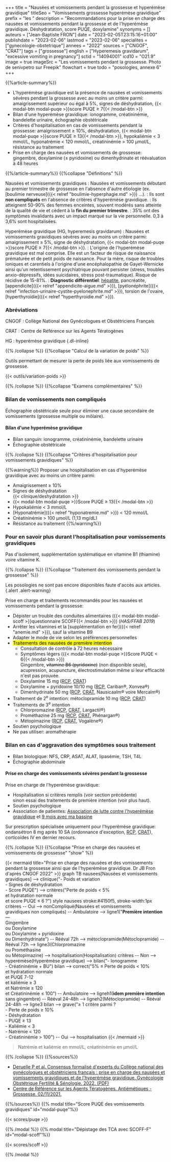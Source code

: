 +++
title = "Nausées et vomissements pendant la grossesse et hyperémèse gravidique"
titleSeo = "Vomissements grossesse hyperémèse gravidique"
prefix = "les "
description = "Recommandations pour la prise en charge des nausées et vomissements pendant la grossesse et de l'hyperémèse gravidique. Déshydratation, score PUQE, doxylamine"
synonyms = []
auteurs = ["Jean-Baptiste FRON"]
date = "2023-02-05T23:15:16+01:00"
publishdate = "2023-02-06"
lastmod = "2023-02-06"
specialites = ["gynecologie-obstetrique"]
annees = "2022"
sources = ["CNGOF", "CRAT"]
tags = ["grossesse"]
english = ["Hyperemesis gravidarum", "excessive vomiting in pregnancy"]
sctid = "14094001"
icd10 = "O21.9"
image = true
imageSrc = "Les vomissements pendant la grossesse. Photo de senivpetro sur Freepik"
flowchart = true
todo = "posologies, annexe 6"
+++

{{%article-summary%}}

- L'hyperémèse gravidique est la présence de nausées et vomissements sévères pendant la grossesse avec au moins un critère parmi: amaigrissement supérieur ou égal à 5%, signes de déshydratation, {{< modal-btn modal-puqe >}}score PUQE ≥ 7{{< /modal-btn >}}
- Bilan d'une hyperémèse gravidique: ionogramme, créatininémie, bandelette urinaire, échographie obstétricale
- Critères d'hospitalisation en cas de vomissements pendant la grossesse: amaigrissement ≥ 10%, déshydratation, {{< modal-btn modal-puqe >}}score PUQE ≥ 13{{< /modal-btn >}}, hypokaliémie < 3 mmol/L, hyponatrémie < 120 mmol/L, créatininémie > 100 µmol/L, résistance au traitement
- Prise en charge des nausées et vomissements de grossesse: gingembre, doxylamine (± pyridoxine) ou dimenhydrinate et réévaluation à 48 heures

{{%/article-summary%}}
{{%collapse "Définitions" %}}

Nausées et vomissements gravidiques
: Nausées et vomissements débutant au premier trimestre de grossesse en l'absence d'autre étiologie (ex. [boulimie nerveuse]({{< relref "boulimie-hyperphagie.md" >}}) ...).
: Ils sont **non compliqués** en l'absence de critères d'hyperémèse gravidique.
: Ils atteignent 50-90% des femmes enceintes, souvent modérés sans atteinte de la qualité de vie et cèdent à la **fin du premier trimestre**.
: 35% ont des symptômes invalidants avec un impact marqué sur la vie personnelle. 0,3 à 3,6% sont hospitalisées.

Hyperémèse gravidique (HG, hyperemesis gravidarum)
: Nausées et vomissements gravidiques sévères avec au moins un critère parmi: amaigrissement ≥ 5%, signe de déshydratation, {{< modal-btn modal-puqe >}}score PUQE ≥ 7{{< /modal-btn >}}.
: L'origine de l'hyperémèse gravidique est mal comprise. Elle est un facteur de risque de naissance prématurée et de petit poids de naissance. Pour la mère, risque de troubles ioniques et carentiels à l'origine d'une encéphalopathie de Gayet-Wernicke ainsi qu'un retentissement psychiatrique pouvant persister (stress, troubles anxio-dépressifs, idées suicidaires, stress post-traumatique). Risque de récidive de 15-81%.
: **Diagnostic différentiel**: [hépatite](/tags/hepatite/), pancréatite, [appendicite]({{< relref "appendicite-aigue.md" >}}), [pyélonéphrite]({{< relref "infection-urinaire-cystite-pyelonephrite.md" >}}), torsion de l'ovaire, [hyperthyroïdie]({{< relref "hyperthyroidie.md" >}}).

### Abréviations

CNGOF
: Collège National des Gynécologues et Obstétriciens Français

CRAT
: Centre de Référence sur les Agents Tératogènes

HG
: hyperémèse gravidique
{.dl-inline}

{{% /collapse %}}
{{%collapse "Calcul de la variation de poids" %}}

Outils permettant de mesurer la perte de poids liée aux vomissements de grossesse.

{{< outils/variation-poids >}}

{{% /collapse %}}
{{%collapse "Examens complémentaires" %}}

### Bilan de vomissements non compliqués

Échographie obstétricale seule pour éliminer une cause secondaire de vomissements (grossesse multiple ou môlaire).

#### Bilan d'une hyperémèse gravidique

- Bilan sanguin: ionogramme, créatininémie, bandelette urinaire
- Échographie obstétricale

{{% /collapse %}}
{{%collapse "Critères d'hospitalisation pour vomissements gravidiques" %}}

{{%warning%}}
Proposer une hospitalisation en cas d'hyperémèse gravidique avec au moins un critère parmi:

- Amaigrissement ≥ 10%
- Signes de déshydratation  
  {{< clinique/deshydratation >}}
- {{< modal-btn modal-puqe >}}Score PUQE ≥ 13{{< /modal-btn >}}
- Hypokaliémie < 3 mmol/L
- [Hyponatrémie]({{< relref "hyponatremie.md" >}}) < 120 mmol/L
- Créatininémie > 100 µmol/L (1,13 mg/dL)
- Résistance au traitement
{{%/warning%}}

### Pour en savoir plus durant l'hospitalisation pour vomissements gravidiques

Pas d'isolement, supplémentation systématique en vitamine B1 (thiamine) voire vitamine K.

{{% /collapse %}}
{{%collapse "Traitement des vomissements pendant la grossesse" %}}

Les posologies ne sont pas encore disponibles faute d'accès aux articles.
{.alert .alert-warning}

Prise en charge et traitements recommandés pour les nausées et vomissements pendant la grossesse:

- Dépister un trouble des conduites alimentaires ({{< modal-btn modal-scoff >}}questionnaire SCOFF{{< /modal-btn >}}) (*HAS/FFAB 2019*)
- Arrêter les vitamines et la [supplémentation en fer]({{< relref "anemie.md" >}}), sauf la vitamine B9
- Adapter le mode de vie selon les préférences personnelles
- <mark>Traitements des nausées de première intention</mark>
  - Consultation de contrôle à 72 heures nécessaire
  - Symptômes légers ({{< modal-btn modal-puqe >}}Score PUQE < 6{{< /modal-btn >}})  
    Gingembre, ~~vitamine B6 (pyridoxine)~~ (non disponible seule), acupression, acupuncture, électrostimulation même si leur efficacité n'est pas prouvée.
  - Doxylamine 15 mg ([RCP](https://base-donnees-publique.medicaments.gouv.fr/affichageDoc.php?specid=64741955&typedoc=R), [CRAT](https://www.lecrat.fr/3405/))
  - Doxylamine + pyridoxine 10/10 mg ([RCP](https://base-donnees-publique.medicaments.gouv.fr/affichageDoc.php?specid=61447165&typedoc=R), Cariban®, Xonvea®)
  - Dimenhydrinate 50 mg ([RCP](https://base-donnees-publique.medicaments.gouv.fr/affichageDoc.php?specid=60173964&typedoc=R), [CRAT](https://www.lecrat.fr/3460/), Nausicaalm® voire Mercalm®)
- Traitement de 2<sup>e</sup> intention: métoclopramide 10 mg ([RCP](https://base-donnees-publique.medicaments.gouv.fr/affichageDoc.php?specid=63177843&typedoc=R), [CRAT](https://www.lecrat.fr/3419/))
- Traitements de 3<sup>e</sup> intention
  - Chlorpromazine ([RCP](https://base-donnees-publique.medicaments.gouv.fr/affichageDoc.php?specid=65676987&typedoc=R), [CRAT](https://www.lecrat.fr/3580/), Largactil®)
  - Prométhazine 25 mg ([RCP](https://base-donnees-publique.medicaments.gouv.fr/affichageDoc.php?specid=69764032&typedoc=R), [CRAT](https://www.lecrat.fr/3528/), Phénargan®)
  - Métopimazine ([RCP](https://base-donnees-publique.medicaments.gouv.fr/affichageDoc.php?specid=69503737&typedoc=R), [CRAT](https://www.lecrat.fr/11549/), Vogalène®)
- Soutien psychologique
- Ne pas utiliser: aromathérapie

### Bilan en cas d'aggravation des symptômes sous traitement

- Bilan biologique: NFS, CRP, ASAT, ALAT, lipasémie, TSH, T4L
- Échographie abdominale

#### Prise en charge des vomissements sévères pendant la grossesse

Prise en charge de l'hyperémèse gravidique:

- Hospitalisation si critères remplis (voir section précédente)  
  sinon essai des traitements de première intention (voir plus haut).
- Soutien psychologique
- Association de patientes: [Association de lutte contre l'hyperémèse gravidique](https://www.associationhg.fr) et [9 mois avec ma bassine](https://www.facebook.com/9moisavecmabassine/)

Sur prescription spécialisée uniquement pour l'hyperémèse gravidique: ondansétron 8 mg après 10 SA (ordonnance d'exception, [RCP](https://base-donnees-publique.medicaments.gouv.fr/affichageDoc.php?specid=64961378&typedoc=R), [CRAT](https://www.lecrat.fr/3394/)), corticoïdes IV en dernier recours.

{{% /collapse %}}
{{%collapse "Prise en charge des nausées et vomissements de grossesse" "show" %}}

{{< mermaid title="Prise en charge des nausées et des vomissements pendant la grossesse ainsi que de l'hyperémèse gravidique. Dr JB Fron d'après CNGOF 2022" >}}
graph TB
  nausees[Nausées et vomissements gravidiques] --> clinique("- Poids et variation<br>- Signes de déshydratation<br>- Score PUQE") --> critères("Perte de poids &lt; 5%<br>et hydratation normale<br>et score PUQE ≤ 6 ?")
  style nausees stroke:#4150f5, stroke-width:1px
    critères -- Oui --> nonCompliqué(Nausées et vomissements<br>gravidiques non compliqués) -- Ambulatoire --> ligne1("<b>Première intention</b><br>—<br>Gingembre<br>ou Doxylamine<br>ou Doxylamine + pyridoxine<br>ou Dimenhydrinate") -- Rééval 72h --> métoclopramide(Métoclopramide) -- Rééval 72h --> ligne3(Chlorpromazine<br>ou Prométhasine<br>ou Métopimazine) --> hospitalisation(Hospitalisation)
    critères -- Non --> hyperémèse(Hyperémèse gravidique) --> bilan("- Ionogramme<br>- Créatininémie + BU")
      bilan --> correct("5% ≤ Perte de poids &lt; 10%<br>et hydratation normale<br>et PUQE 7-12<br>et kaliémie ≥ 3<br>et Natrémie ≥ 120<br>et Créatininémie ≤ 100") -- Ambulatoire --> ligneh1(<b>idem première intention</b><br>sans gingembre) -- Rééval 24-48h --> ligneh2(Métoclopramide) -- Rééval 24-48h --> ligne3
      bilan --> grave("≥ 1 critère parmi ?<br>- Perte de poids ≥ 10%<br>- Déshydratation<br>- PUQE ≥ 13<br>- Kaliémie &lt; 3<br>- Natrémie &lt; 120<br>- Créatininémie &gt; 100") -- Oui --> hospitalisation
{{< /mermaid >}}

> Natrémie et kaliémie en mmol/L, créatininémie en µmol/L

{{% /collapse %}}
{{%sources%}}

- [Deruelle P et al. Consensus formalisé d'experts du Collège national des gynécologues et obstétriciens français : prise en charge des nausées et vomissements gravidiques et de l'hyperémèse gravidique. Gynécologie Obstétrique Fertilité & Sénologie. 2022. (PDF)](https://cngof.fr/app/pdf/RPC//RPC%20DU%20CNGOF/2022/CFE-Nausees-et-vomissements-gravidiques-2022.pdf?x55732)
- [Centre de Référence sur les Agents Tératogènes. Antiémétiques - Grossesse. 02/11/2021.](https://www.lecrat.fr/3593/)

{{%/sources%}}
{{% modal title="Score PUQE des vomissements gravidiques" id="modal-puqe"%}}

{{< scores/puqe >}}

{{% /modal %}}
{{% modal title="Dépistage des TCA avec SCOFF-F" id="modal-scoff"%}}

{{< scores/scoff >}}

{{% /modal %}}
